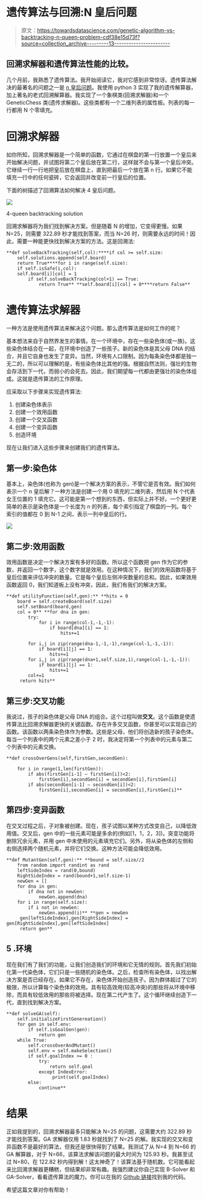 # 遗传算法与回溯:N 皇后问题

> 原文：<https://towardsdatascience.com/genetic-algorithm-vs-backtracking-n-queen-problem-cdf38e15d73f?source=collection_archive---------13----------------------->

## 回溯求解器和遗传算法性能的比较。

几个月前，我熟悉了遗传算法。我开始阅读它，我对它感到非常惊讶。遗传算法解决的最著名的问题之一是 [n 皇后问题](https://en.wikipedia.org/wiki/Eight_queens_puzzle)。我使用 python 3 实现了我的遗传解算器，加上著名的老式回溯解算器。我实现了一个象棋类(回溯求解器)和一个 GeneticChess 类(遗传求解器)。这些类都有一个二维列表的属性板。列表的每一行都用 N 个零填充。

# 回溯求解器

如你所知，回溯求解器是一个简单的函数，它通过在棋盘的第一行放置一个皇后来开始解决问题，并试图将第二个皇后放在第二行，这样就不会与第一个皇后冲突。它继续一行一行地把皇后放在棋盘上，直到把最后一个放在第 n 行。如果它不能填充一行中的任何瓷砖，它会返回并改变前一行皇后的位置。

下面的树描述了回溯算法如何解决 4 皇后问题。

![](img/bc2314af9e76f174ef5b24c76264d39b.png)

4-queen backtracking solution

回溯求解器将为我们找到解决方案。但是随着 N 的增加，它变得更慢。如果 N=25，则需要 322.89 秒才能找到答案，而当 N=26 时，则需要永远的时间！因此，需要一种能更快找到解决方案的方法。这是回溯法:

```
**def solveBackTracking(self,col):****if col >= self.size:
    self.solutions.append(self.board)
    return True****for i in range(self.size):
    if self.isSafe(i,col):
    self.board[i][col] = 1
        if self.solveBackTracking(col+1) == True:
            return True** **self.board[i][col] = 0****return False**
```

# 遗传算法求解器

一种方法是使用遗传算法来解决这个问题。那么遗传算法是如何工作的呢？

基本想法来自于自然界发生的事情。在一个环境中，存在一些染色体(或一族)。这些染色体结合在一起，在环境中创造了一些孩子。新的染色体是其父母 DNA 的结合，并且它自身也发生了变异。当然，环境有人口限制。因为每条染色体都是独一无二的，所以可以理解的是，有些染色体比其他的强。根据自然法则，强壮的生物会存活到下一代，而弱小的会死去。因此，我们期望每一代都由更强壮的染色体组成。这就是遗传算法的工作原理。

应采取以下步骤来实现遗传算法:

1.  创建染色体表示
2.  创建一个效用函数
3.  创建一个交叉函数
4.  创建一个变异函数
5.  创造环境

现在让我们进入这些步骤来创建我们的遗传算法。

## 第一步:染色体

基本上，染色体(也称为 gen)是一个解决方案的表示，不管它是否有效。我们如何表示一个 n 皇后解？一种方法是创建一个用 0 填充的二维列表，然后用 N 个代表女王位置的 1 填充它。这可能是第一个想到的东西，但实际上并不好。一个更好更简单的表示是染色体是一个长度为 n 的列表，每个索引指定了棋盘的一列。每个索引的值都在 0 到 N-1 之间，表示一列中皇后的行。

![](img/875d2423219462d1bffbb17d39fc0f6e.png)

## 第二步:效用函数

效用函数是决定一个解决方案有多好的函数。所以这个函数把 gen 作为它的参数，并返回一个数字，这个数字就是效用。在这种情况下，我们的效用函数将基于皇后位置来评估冲突的数量。它是每个皇后左侧冲突数量的总和。因此，如果效用函数返回 0，我们知道板上没有冲突，因此，我们有我们的解决方案。

```
**def utilityFunction(self,gen):** **hits = 0
    board = self.createBoard(self.size)
    self.setBoard(board,gen)
    col = 0** **for dna in gen:
        try:
            for i in range(col-1,-1,-1):
                if board[dna][i] == 1:
                    hits+=1

        for i,j in zip(range(dna-1,-1,-1),range(col-1,-1,-1)):
            if board[i][j] == 1:
                hits+=1
        for i,j in zip(range(dna+1,self.size,1),range(col-1,-1,-1)):
            if board[i][j] == 1:
                hits+=1
        col+=1
     return hits**
```

## 第三步:交叉功能

我说过，孩子的染色体是父母 DNA 的组合。这个过程叫做**交叉**。这个函数是使遗传算法比回溯求解器更快的关键函数。存在许多交叉函数，你甚至可以实现自己的函数。该函数以两条染色体作为参数。这些是父母，他们将创造新的孩子染色体。每当一个列表中的两个元素之差小于 2 时，我决定将第一个列表中的元素与第二个列表中的元素交换。

```
**def crossOverGens(self,firstGen,secondGen):

    for i in range(1,len(firstGen)):
        if abs(firstGen[i-1] — firstGen[i])<2:
            firstGen[i],secondGen[i] = secondGen[i],firstGen[i]
        if abs(secondGen[i-1] — secondGen[i])<2:
            firstGen[i],secondGen[i] = secondGen[i],firstGen[i]**
```

## 第四步:变异函数

在交叉过程之后，子对象被创建。现在，孩子试图以某种方式改变自己，以降低效用值。交叉后，gen 中的一些元素可能是多余的(例如[1，1，2，3])。突变功能将删除冗余元素，并用 gen 中未使用的元素填充它们。另外，将从染色体的左侧和右侧选择两个随机元素，并将它们交换。这种方法可能会降低效用。

```
**def MutantGen(self,gen):** **bound = self.size//2
    from random import randint as rand
    leftSideIndex = rand(0,bound)
    RightSideIndex = rand(bound+1,self.size-1)
    newGen = []
    for dna in gen:
        if dna not in newGen:
            newGen.append(dna)
    for i in range(self.size):
        if i not in newGen:
            newGen.append(i)** **gen = newGen
     gen[leftSideIndex],gen[RightSideIndex] =      gen[RightSideIndex],gen[leftSideIndex]
     return gen**
```

## 5 .环境

现在我们有了我们的功能，让我们创造我们的环境和它无情的规则。首先我们初始化第一代染色体，它们只是一些随机的染色体。之后，检查所有染色体，以找出解决方案是否已经存在。如果它不存在，染色体开始创造孩子。因为群体超过了它的极限，所以计算每个染色体的效用。具有较高效用(较高冲突)的那些将从环境中移除，而具有较低效用的那些将被选择。现在第二代产生了。这个循环继续创造下一代，直到找到解决方案。

```
**def solveGA(self):
    self.initializeFirstGenereation()
    for gen in self.env:
        if self.isGoalGen(gen):
            return gen
    while True:
        self.crossOverAndMutant()
        self.env = self.makeSelection()
        if self.goalIndex >= 0 :
            try:
                return self.goal
            except IndexError:
                 print(self.goalIndex)
        else:
            continue**
```

# 结果

正如我提到的，回溯求解器最多只能解决 N=25 的问题，这需要大约 322.89 秒才能找到答案。GA 求解器仅用 1.83 秒就找到了 N=25 的解。我实现的交叉和变异函数不是最好的算法，但我还是很快得到了结果。我测试了从 N=4 到 N=66 的 GA 解算器，对于 N=66，该算法求解该问题的最大时间为 125.93 秒。我甚至试过 N=80，在 122.82 秒内得到解！这太神奇了！该算法基于随机数。它可能看起来比回溯求解器更糟糕，但结果却非常有趣。我强烈建议你自己实现 B-Solver 和 GA-Solver，看看遗传算法的魔力。你可以在我的 [Github 链接](https://github.com/hiradbaba/GANQ)找到我的代码。

希望这篇文章对你有帮助！